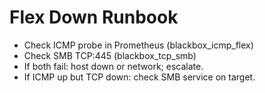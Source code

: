 # Flex Down Runbook
- Check ICMP probe in Prometheus (blackbox_icmp_flex)
- Check SMB TCP:445 (blackbox_tcp_smb)
- If both fail: host down or network; escalate.
- If ICMP up but TCP down: check SMB service on target.
